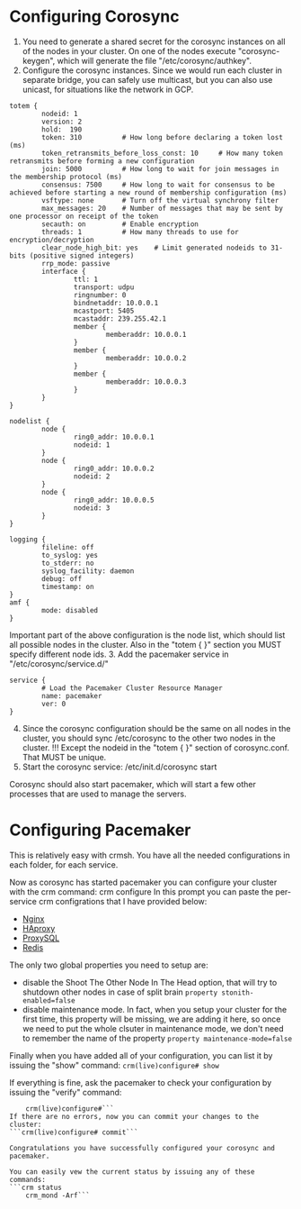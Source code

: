 
# Configuring Corosync
1. You need to generate a shared secret for the corosync instances on all of the nodes in your cluster. On one of the nodes execute "corosync-keygen", which will generate the file "/etc/corosync/authkey".
2. Configure the corosync instances. Since we would run each cluster in separate bridge, you can safely use multicast, but you can also use unicast, for situations like the network in GCP.
```
totem {
        nodeid: 1
        version: 2
        hold:  190
        token: 310  	    # How long before declaring a token lost (ms)
        token_retransmits_before_loss_const: 10		# How many token retransmits before forming a new configuration
        join: 5000      	# How long to wait for join messages in the membership protocol (ms)
        consensus: 7500 	# How long to wait for consensus to be achieved before starting a new round of membership configuration (ms)
        vsftype: none   	# Turn off the virtual synchrony filter
        max_messages: 20	# Number of messages that may be sent by one processor on receipt of the token
        secauth: on     	# Enable encryption
        threads: 1      	# How many threads to use for encryption/decryption
        clear_node_high_bit: yes	# Limit generated nodeids to 31-bits (positive signed integers)
        rrp_mode: passive
        interface {
                ttl: 1
                transport: udpu
                ringnumber: 0
                bindnetaddr: 10.0.0.1
				mcastport: 5405
                mcastaddr: 239.255.42.1
                member {
                        memberaddr: 10.0.0.1
                }
                member {
                        memberaddr: 10.0.0.2
                }
                member {
                        memberaddr: 10.0.0.3
                }
        }
}

nodelist {
        node {
                ring0_addr: 10.0.0.1
                nodeid: 1
        }
        node {
                ring0_addr: 10.0.0.2
                nodeid: 2
        }
        node {
                ring0_addr: 10.0.0.5
                nodeid: 3
        }
}

logging {
        fileline: off
        to_syslog: yes
        to_stderr: no
        syslog_facility: daemon
        debug: off
        timestamp: on
}
amf {
        mode: disabled
}
```
Important part of the above configuration is the node list, which should list all possible nodes in the cluster. Also in the "totem { }" section you MUST specify different node ids.
3. Add the pacemaker service in "/etc/corosync/service.d/"
```
service {
        # Load the Pacemaker Cluster Resource Manager
        name: pacemaker
        ver: 0
}
```
4. Since the corosync configuration should be the same on all nodes in the cluster, you should sync /etc/corosync to the other two nodes in the cluster.
!!! Except the nodeid in the "totem { }" section of corosync.conf. That MUST be unique.
5. Start the corosync service:
   /etc/init.d/corosync start

Corosync should also start pacemaker, which will start a few other processes that are used to manage the servers.

# Configuring Pacemaker
This is relatively easy with crmsh. You have all the needed configurations in each folder, for each service.

Now as corosync has started pacemaker you can configure your cluster with the crm command:
    crm configure
In this prompt you can paste the per-service crm configrations that I have provided below:
* [Nginx](../nginx/Corosync+Pacemaker.md)
* [HAproxy](../haproxy/Corosync+Pacemaker.md)
* [ProxySQL](../proxysql/Corosync+Pacemaker.md)
* [Redis](../redis/Corosync+Pacemaker.md)

The only two global properties you need to setup are:
* disable the Shoot The Other Node In The Head option, that will try to shutdown other nodes in case of split brain
```property stonith-enabled=false```
* disable maintenance mode. In fact, when you setup your cluster for the first time, this property will be missing, we are adding it here, so once we need to put the whole clsuter in maintenance mode, we don't need to remember the name of the property
```property maintenance-mode=false```

Finally when you have added all of your configuration, you can list it by issuing the "show" command:
```crm(live)configure# show```

If everything is fine, ask the pacemaker to check your configuration by issuing the "verify" command:
```crm(live)configure# verify
    crm(live)configure#```
If there are no errors, now you can commit your changes to the cluster:
```crm(live)configure# commit```

Congratulations you have successfully configured your corosync and pacemaker.

You can easily vew the current status by issuing any of these commands:
```crm status
    crm_mond -Arf```


